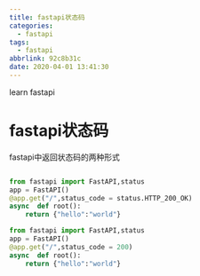 ```yaml
---
title: fastapi状态码
categories:
  - fastapi
tags:
  - fastapi
abbrlink: 92c8b31c
date: 2020-04-01 13:41:30
---
```


learn fastapi
<!-- more -->


# fastapi状态码

fastapi中返回状态码的两种形式
```py

from fastapi import FastAPI,status
app = FastAPI()
@app.get("/",status_code = status.HTTP_200_OK)
async  def root():
    return {"hello":"world"}

```
```py
from fastapi import FastAPI,status
app = FastAPI()
@app.get("/",status_code = 200)
async  def root():
    return {"hello":"world"}
```



